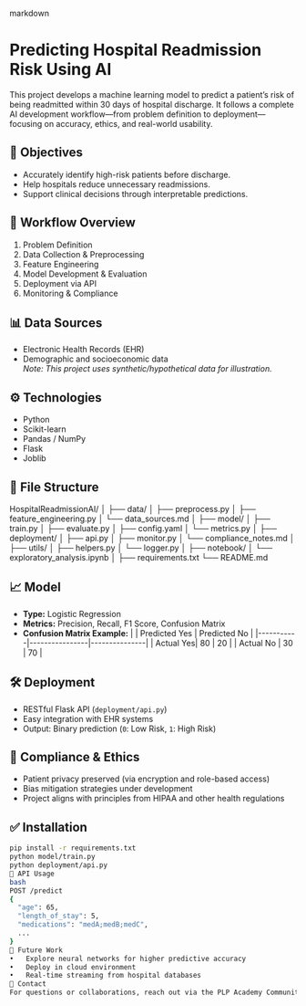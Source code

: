 markdown
# Predicting Hospital Readmission Risk Using AI

This project develops a machine learning model to predict a patient’s risk of being readmitted within 30 days of hospital discharge. It follows a complete AI development workflow—from problem definition to deployment—focusing on accuracy, ethics, and real-world usability.

## 🚀 Objectives
- Accurately identify high-risk patients before discharge.
- Help hospitals reduce unnecessary readmissions.
- Support clinical decisions through interpretable predictions.

## 🧠 Workflow Overview
1. Problem Definition
2. Data Collection & Preprocessing
3. Feature Engineering
4. Model Development & Evaluation
5. Deployment via API
6. Monitoring & Compliance

## 📊 Data Sources
- Electronic Health Records (EHR)
- Demographic and socioeconomic data  
*Note: This project uses synthetic/hypothetical data for illustration.*

## ⚙️ Technologies
- Python
- Scikit-learn
- Pandas / NumPy
- Flask
- Joblib

## 📁 File Structure
HospitalReadmissionAI/ │ ├── data/ │ ├── preprocess.py │ ├── feature_engineering.py │ └── data_sources.md │ ├── model/ │ ├── train.py │ ├── evaluate.py │ ├── config.yaml │ └── metrics.py │ ├── deployment/ │ ├── api.py │ ├── monitor.py │ └── compliance_notes.md │ ├── utils/ │ ├── helpers.py │ └── logger.py │ ├── notebook/ │ └── exploratory_analysis.ipynb │ ├── requirements.txt └── README.md

## 📈 Model
- **Type:** Logistic Regression
- **Metrics:** Precision, Recall, F1 Score, Confusion Matrix
- **Confusion Matrix Example:**
    |           | Predicted Yes | Predicted No |
    |-----------|----------------|---------------|
    | Actual Yes| 80             | 20            |
    | Actual No | 30             | 70            |

## 🛠️ Deployment
- RESTful Flask API (`deployment/api.py`)
- Easy integration with EHR systems
- Output: Binary prediction (`0`: Low Risk, `1`: High Risk)

## 🔐 Compliance & Ethics
- Patient privacy preserved (via encryption and role-based access)
- Bias mitigation strategies under development
- Project aligns with principles from HIPAA and other health regulations

## ✅ Installation
```bash
pip install -r requirements.txt
python model/train.py
python deployment/api.py
🧪 API Usage
bash
POST /predict
{
  "age": 65,
  "length_of_stay": 5,
  "medications": "medA;medB;medC",
  ...
}
🤔 Future Work
•	Explore neural networks for higher predictive accuracy
•	Deploy in cloud environment
•	Real-time streaming from hospital databases
💬 Contact
For questions or collaborations, reach out via the PLP Academy Community post or GitHub Issues tab.
